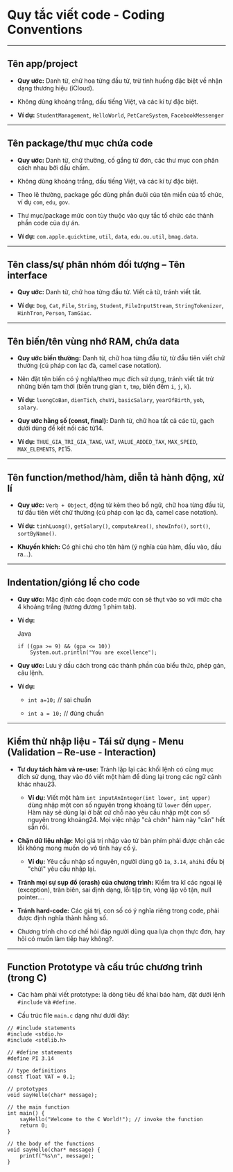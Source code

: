 
# Quy tắc viết code - Coding Conventions

---

## Tên app/project

- **Quy ước:** Danh từ, chữ hoa từng đầu từ, trừ tình huống đặc biệt về nhận dạng thương hiệu (iCloud).
    
- Không dùng khoảng trắng, dấu tiếng Việt, và các kí tự đặc biệt.
    
- **Ví dụ:** `StudentManagement`, `HelloWorld`, `PetCareSystem`, `FacebookMessenger`
    

---

## Tên package/thư mục chứa code

- **Quy ước:** Danh từ, chữ thường, cố gắng từ đơn, các thư mục con phân cách nhau bởi dấu chấm.
    
- Không dùng khoảng trắng, dấu tiếng Việt, và các kí tự đặc biệt.
    
- Theo lẽ thường, package gốc dùng phần đuôi của tên miền của tổ chức, ví dụ `com`, `edu`, `gov`.
    
- Thư mục/package mức con tùy thuộc vào quy tắc tổ chức các thành phần code của dự án.
    
- **Ví dụ:** `com.apple.quicktime`, `util`, `data`, `edu.ou.util`, `bmag.data`.
    

---

## Tên class/sự phân nhóm đối tượng – Tên interface

- **Quy ước:** Danh từ, chữ hoa từng đầu từ. Viết cả từ, tránh viết tắt.
    
- **Ví dụ:** `Dog`, `Cat`, `File`, `String`, `Student`, `FileInputStream`, `StringTokenizer`, `HinhTron`, `Person`, `TamGiac`.
    

---

## Tên biến/tên vùng nhớ RAM, chứa data

- **Quy ước biến thường:** Danh từ, chữ hoa từng đầu từ, từ đầu tiên viết chữ thường (cú pháp con lạc đà, camel case notation).
    
- Nên đặt tên biến có ý nghĩa/theo mục đích sử dụng, tránh viết tắt trừ những biến tạm thời (biến trung gian `t`, `tmp`, biến đếm `i`, `j`, `k`).
    
- **Ví dụ:** `luongCoBan`, `dienTich`, `chuVi`, `basicSalary`, `yearOfBirth`, `yob`, `salary`.
    
- **Quy ước hằng số (const, final):** Danh từ, chữ hoa tất cả các từ, gạch dưới dùng để kết nối các từ14.
    
- **Ví dụ:** `THUE_GIA_TRI_GIA_TANG`, `VAT`, `VALUE_ADDED_TAX`, `MAX_SPEED`, `MAX_ELEMENTS`, `PI`15.
    

---

## Tên function/method/hàm, diễn tả hành động, xử lí

- **Quy ước:** `Verb + Object`, động từ kèm theo bổ ngữ, chữ hoa từng đầu từ, từ đầu tiên viết chữ thường (cú pháp con lạc đà, camel case notation).
    
- **Ví dụ:** `tinhLuong()`, `getSalary()`, `computeArea()`, `showInfo()`, `sort()`, `sortByName()`.
    
- **Khuyến khích:** Có ghi chú cho tên hàm (ý nghĩa của hàm, đầu vào, đầu ra...).
    

---

## Indentation/gióng lề cho code

- **Quy ước:** Mặc định các đoạn code mức con sẽ thụt vào so với mức cha 4 khoảng trắng (tương đương 1 phím tab).
    
- **Ví dụ:**
    
    Java
    
    ```
    if ((gpa >= 9) && (gpa <= 10))
        System.out.println("You are excellence");
    ```
    
- **Quy ước:** Lưu ý dấu cách trong các thành phần của biểu thức, phép gán, câu lệnh.
    
- **Ví dụ:**
    
    - `int a=10;` // sai chuẩn 
        
    - `int a = 10;` // đúng chuẩn 
        
---

## Kiểm thử nhập liệu - Tái sử dụng - Menu (Validation – Re-use - Interaction)

- **Tư duy tách hàm và re-use:** Tránh lặp lại các khối lệnh có cùng mục đích sử dụng, thay vào đó viết một hàm để dùng lại trong các ngữ cảnh khác nhau23.
    
    - **Ví dụ:** Viết một hàm `int inputAnInteger(int lower, int upper)` dùng nhập một con số nguyên trong khoảng từ `lower` đến `upper`. Hàm này sẽ dùng lại ở bất cứ chỗ nào yêu cầu nhập một con số nguyên trong khoảng24. Mọi việc nhập "cà chớn" hàm này "cân" hết sẵn rồi.
        
- **Chặn dữ liệu nhập:** Mọi giá trị nhập vào từ bàn phím phải được chặn các lỗi không mong muốn do vô tình hay cố ý.
    
    - **Ví dụ:** Yêu cầu nhập số nguyên, người dùng gõ `1a`, `3.14`, `ahihi` đều bị "chửi" yêu cầu nhập lại.
        
- **Tránh mọi sự sụp đổ (crash) của chương trình:** Kiểm tra kĩ các ngoại lệ (exception), tràn biên, sai định dạng, lỗi tập tin, vòng lặp vô tận, null pointer....
    
- **Tránh hard-code:** Các giá trị, con số có ý nghĩa riêng trong code, phải được định nghĩa thành hằng số.
    
- Chương trình cho cơ chế hỏi đáp người dùng qua lựa chọn thực đơn, hay hỏi có muốn làm tiếp hay không?.
    

---

## Function Prototype và cấu trúc chương trình (trong C)

- Các hàm phải viết prototype: là dòng tiêu đề khai báo hàm, đặt dưới lệnh `#include` và `#define`.
    
- Cấu trúc file `main.c` dạng như dưới đây:
    

```
// #include statements
#include <stdio.h>
#include <stdlib.h>

// #define statements
#define PI 3.14

// type definitions
const float VAT = 0.1;

// prototypes
void sayHello(char* message);

// the main function
int main() {
    sayHello("Welcome to the C World!"); // invoke the function
    return 0;
}

// the body of the functions
void sayHello(char* message) {
    printf("%s\n", message);
}
```